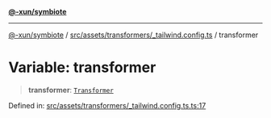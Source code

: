 [**@-xun/symbiote**](../../../../../README.md)

***

[@-xun/symbiote](../../../../../README.md) / [src/assets/transformers/\_tailwind.config.ts](../README.md) / transformer

# Variable: transformer

> **transformer**: [`Transformer`](../../../type-aliases/Transformer.md)

Defined in: [src/assets/transformers/\_tailwind.config.ts.ts:17](https://github.com/Xunnamius/symbiote/blob/55c2dadee19da73b281c10518788cefdaefad80e/src/assets/transformers/_tailwind.config.ts.ts#L17)
